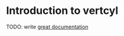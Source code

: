 # Introduction to vertcyl

TODO: write [great documentation](http://jacobian.org/writing/what-to-write/)
